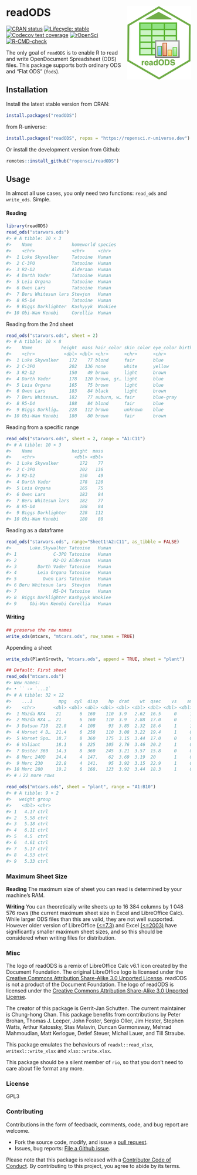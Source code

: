 
<!-- README.md is generated from README.Rmd. Please edit that file -->

# readODS <img src="man/figures/read_ods_logo.png"  align="right" height="200" />

<!-- badges: start -->

[![CRAN
status](https://www.r-pkg.org/badges/version/readODS)](https://CRAN.R-project.org/package=readODS)
[![Lifecycle:
stable](https://img.shields.io/badge/lifecycle-stable-brightgreen.svg)](https://lifecycle.r-lib.org/articles/stages.html#stable)
[![Codecov test
coverage](https://codecov.io/gh/ropensci/readODS/branch/v2.1/graph/badge.svg)](https://app.codecov.io/gh/ropensci/readODS?branch=v2.1)
[![rOpenSci](https://badges.ropensci.org/302_status.svg)](https://github.com/ropensci/software-review/issues/386)
[![R-CMD-check](https://github.com/ropensci/readODS/actions/workflows/R-CMD-check.yaml/badge.svg)](https://github.com/ropensci/readODS/actions/workflows/R-CMD-check.yaml)
<!-- badges: end -->

The only goal of `readODS` is to enable R to read and write OpenDocument
Spreadsheet (ODS) files. This package supports both ordinary ODS and
“Flat ODS” (`fods`).

## Installation

Install the latest stable version from CRAN:

``` r
install.packages("readODS")
```

from R-universe:

``` r
install.packages("readODS", repos = "https://ropensci.r-universe.dev")
```

Or install the development version from Github:

``` r
remotes::install_github("ropensci/readODS")
```

## Usage

In almost all use cases, you only need two functions: `read_ods` and
`write_ods`. Simple.

#### Reading

``` r
library(readODS)
read_ods("starwars.ods")
#> # A tibble: 10 × 3
#>    Name               homeworld species
#>    <chr>              <chr>     <chr>  
#>  1 Luke Skywalker     Tatooine  Human  
#>  2 C-3PO              Tatooine  Human  
#>  3 R2-D2              Alderaan  Human  
#>  4 Darth Vader        Tatooine  Human  
#>  5 Leia Organa        Tatooine  Human  
#>  6 Owen Lars          Tatooine  Human  
#>  7 Beru Whitesun lars Stewjon   Human  
#>  8 R5-D4              Tatooine  Human  
#>  9 Biggs Darklighter  Kashyyyk  Wookiee
#> 10 Obi-Wan Kenobi     Corellia  Human
```

Reading from the 2nd sheet

``` r
read_ods("starwars.ods", sheet = 2)
#> # A tibble: 10 × 8
#>    Name           height  mass hair_color skin_color eye_color birth_year gender
#>    <chr>           <dbl> <dbl> <chr>      <chr>      <chr>          <dbl> <chr> 
#>  1 Luke Skywalker    172    77 blond      fair       blue            19   male  
#>  2 C-3PO             202   136 none       white      yellow          41.9 male  
#>  3 R2-D2             150    49 brown      light      brown           19   female
#>  4 Darth Vader       178   120 brown, gr… light      blue            52   male  
#>  5 Leia Organa       165    75 brown      light      blue            47   female
#>  6 Owen Lars         183    84 black      light      brown           24   male  
#>  7 Beru Whitesun…    182    77 auburn, w… fair       blue-gray       57   male  
#>  8 R5-D4             188    84 blond      fair       blue            41.9 male  
#>  9 Biggs Darklig…    228   112 brown      unknown    blue           200   male  
#> 10 Obi-Wan Kenobi    180    80 brown      fair       brown           29   male
```

Reading from a specific range

``` r
read_ods("starwars.ods", sheet = 2, range = "A1:C11")
#> # A tibble: 10 × 3
#>    Name               height  mass
#>    <chr>               <dbl> <dbl>
#>  1 Luke Skywalker        172    77
#>  2 C-3PO                 202   136
#>  3 R2-D2                 150    49
#>  4 Darth Vader           178   120
#>  5 Leia Organa           165    75
#>  6 Owen Lars             183    84
#>  7 Beru Whitesun lars    182    77
#>  8 R5-D4                 188    84
#>  9 Biggs Darklighter     228   112
#> 10 Obi-Wan Kenobi        180    80
```

Reading as a dataframe

``` r
read_ods("starwars.ods", range="Sheet1!A2:C11", as_tibble = FALSE)
#>       Luke.Skywalker Tatooine   Human
#> 1              C-3PO Tatooine   Human
#> 2              R2-D2 Alderaan   Human
#> 3        Darth Vader Tatooine   Human
#> 4        Leia Organa Tatooine   Human
#> 5          Owen Lars Tatooine   Human
#> 6 Beru Whitesun lars  Stewjon   Human
#> 7              R5-D4 Tatooine   Human
#> 8  Biggs Darklighter Kashyyyk Wookiee
#> 9     Obi-Wan Kenobi Corellia   Human
```

#### Writing

``` r
## preserve the row names
write_ods(mtcars, "mtcars.ods", row_names = TRUE)
```

Appending a sheet

``` r
write_ods(PlantGrowth, "mtcars.ods", append = TRUE, sheet = "plant")
```

``` r
## Default: First sheet
read_ods("mtcars.ods")
#> New names:
#> • `` -> `...1`
#> # A tibble: 32 × 12
#>    ...1          mpg   cyl  disp    hp  drat    wt  qsec    vs    am  gear  carb
#>    <chr>       <dbl> <dbl> <dbl> <dbl> <dbl> <dbl> <dbl> <dbl> <dbl> <dbl> <dbl>
#>  1 Mazda RX4    21       6  160    110  3.9   2.62  16.5     0     1     4     4
#>  2 Mazda RX4 …  21       6  160    110  3.9   2.88  17.0     0     1     4     4
#>  3 Datsun 710   22.8     4  108     93  3.85  2.32  18.6     1     1     4     1
#>  4 Hornet 4 D…  21.4     6  258    110  3.08  3.22  19.4     1     0     3     1
#>  5 Hornet Spo…  18.7     8  360    175  3.15  3.44  17.0     0     0     3     2
#>  6 Valiant      18.1     6  225    105  2.76  3.46  20.2     1     0     3     1
#>  7 Duster 360   14.3     8  360    245  3.21  3.57  15.8     0     0     3     4
#>  8 Merc 240D    24.4     4  147.    62  3.69  3.19  20       1     0     4     2
#>  9 Merc 230     22.8     4  141.    95  3.92  3.15  22.9     1     0     4     2
#> 10 Merc 280     19.2     6  168.   123  3.92  3.44  18.3     1     0     4     4
#> # ℹ 22 more rows
```

``` r
read_ods("mtcars.ods", sheet = "plant", range = "A1:B10")
#> # A tibble: 9 × 2
#>   weight group
#>    <dbl> <chr>
#> 1   4.17 ctrl 
#> 2   5.58 ctrl 
#> 3   5.18 ctrl 
#> 4   6.11 ctrl 
#> 5   4.5  ctrl 
#> 6   4.61 ctrl 
#> 7   5.17 ctrl 
#> 8   4.53 ctrl 
#> 9   5.33 ctrl
```

### Maximum Sheet Size

**Reading** The maximum size of sheet you can read is determined by your
machine’s RAM.

**Writing** You can theoretically write sheets up to 16 384 columns by 1
048 576 rows (the current maximum sheet size in Excel and LibreOffice
Calc). While larger ODS files than this are valid, they are not well
supported. However older version of LibreOffice
[(\<=7.3)](https://wiki.documentfoundation.org/Faq/Calc/022) and Excel
[(\<=2003)](https://support.microsoft.com/en-gb/office/use-excel-with-earlier-versions-of-excel-2fd9ffcb-6fce-485b-85af-fecfd651a5ac#:~:text=What%20it%20means%20Beginning%20with,lost%20in%20Excel%2097%2D2003.)
have significantly smaller maximum sheet sizes, and so this should be
considered when writing files for distribution.

### Misc

The logo of readODS is a remix of LibreOffice Calc v6.1 icon created by
the Document Foundation. The original LibreOffice logo is licensed under
the [Creative Commons Attribution Share-Alike 3.0 Unported
License](https://wiki.documentfoundation.org/File:LibO6_MIME.svg).
readODS is not a product of the Document Foundation. The logo of readODS
is licensed under the [Creative Commons Attribution Share-Alike 3.0
Unported License](https://creativecommons.org/licenses/by-sa/3.0/).

The creator of this package is Gerrit-Jan Schutten. The current
maintainer is Chung-hong Chan. This package benefits from contributions
by Peter Brohan, Thomas J. Leeper, John Foster, Sergio Oller, Jim
Hester, Stephen Watts, Arthur Katossky, Stas Malavin, Duncan Garmonsway,
Mehrad Mahmoudian, Matt Kerlogue, Detlef Steuer, Michal Lauer, and Till
Straube.

This package emulates the behaviours of `readxl::read_xlsx`,
`writexl::write_xlsx` and `xlsx::write.xlsx`.

This package should be a silent member of `rio`, so that you don’t need
to care about file format any more.

### License

GPL3

### Contributing

Contributions in the form of feedback, comments, code, and bug report
are welcome.

  - Fork the source code, modify, and issue a [pull
    request](https://docs.github.com/en/github/collaborating-with-issues-and-pull-requests/creating-a-pull-request-from-a-fork).
  - Issues, bug reports: [File a Github
    issue](https://github.com/ropensci/readODS).

Please note that this package is released with a [Contributor Code of
Conduct](https://ropensci.org/code-of-conduct/). By contributing to this
project, you agree to abide by its terms.
